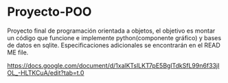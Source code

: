 # Proyecto-POO
Proyecto final de programación orientada a objetos, el objetivo es montar un código que funcione e implemente python(componente gráfico) y bases de datos en sqlite. Especificaciones adicionales se encontrarán en el READ ME file.

https://docs.google.com/document/d/1xalKTslLKT7pE5BglTdkSfL99n6f33jIOL_-HLTKCuA/edit?tab=t.0


